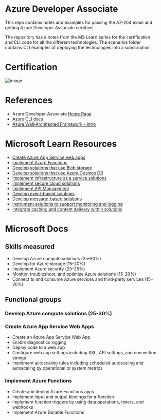 # Azure Developer Associate

This repo contains notes and examples for passing the AZ-204 exam and getting Azure Developer Associate certified.

The repository has a notes from the MS Learn series for the certification and CLI code for all the different technologies. The scenarios folder contains CLI examples of deploying the technologies into a subscription.

# Certification

![image](https://user-images.githubusercontent.com/12272451/199810788-ef780c1c-3446-491a-aa9c-73ad943651af.png)

# References

- Azure Developer Associate [Home Page](https://learn.microsoft.com/en-us/certifications/exams/az-204)
- [Azure CLI docs](https://learn.microsoft.com/en-gb/cli/azure/)
- [Azure Well-Architected Framework - intro](https://azure.microsoft.com/en-gb/blog/introducing-the-microsoft-azure-wellarchitected-framework/)

# Microsoft Learn Resources

- [Create Azure App Service web apps](https://learn.microsoft.com/en-us/training/paths/create-azure-app-service-web-apps/)
- [Implement Azure Functions](https://learn.microsoft.com/en-us/training/paths/implement-azure-functions/)
- [Develop solutions that use Blob storage](https://learn.microsoft.com/en-us/training/paths/develop-solutions-that-use-blob-storage/)
- [Develop solutions that use Azure Cosmos DB](https://learn.microsoft.com/en-us/training/paths/az-204-develop-solutions-that-use-azure-cosmos-db/)
- [Implement infrastructure as a service solutions](https://learn.microsoft.com/en-us/training/paths/az-204-implement-iaas-solutions/)
- [Implement secure cloud solutions](https://learn.microsoft.com/en-us/training/paths/az-204-implement-secure-cloud-solutions/)
- [Implement API Management](https://learn.microsoft.com/en-us/training/paths/az-204-implement-api-management/)
- [Develop event-based solutions](https://learn.microsoft.com/en-us/training/paths/az-204-develop-event-based-solutions/)
- [Develop message-based solutions](https://learn.microsoft.com/en-us/training/paths/az-204-develop-message-based-solutions/)
- [Instrument solutions to support monitoring and logging](https://learn.microsoft.com/en-us/training/paths/az-204-instrument-solutions-support-monitoring-logging/)
- [Integrate caching and content delivery within solutions](https://learn.microsoft.com/en-us/training/paths/az-204-integrate-caching-content-delivery-within-solutions/)

# Microsoft Docs

## Skills measured
- Develop Azure compute solutions (25–30%)
- Develop for Azure storage (15–20%)
- Implement Azure security (20–25%)
- Monitor, troubleshoot, and optimize Azure solutions (15–20%)
- Connect to and consume Azure services and third-party services (15–20%)

## Functional groups

### Develop Azure compute solutions (25-30%)

### Create Azure App Service Web Apps
- Create an Azure App Service Web App
- Enable diagnostics logging
- Deploy code to a web app
- Configure web app settings including SSL, API settings, and connection strings
- Implement autoscaling rules including scheduled autoscaling and autoscaling by operational or
system metrics

### Implement Azure Functions
- Create and deploy Azure Functions apps
- Implement input and output bindings for a function
- Implement function triggers by using data operations, timers, and webhooks
- Implement Azure Durable Functions
